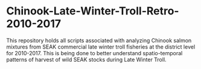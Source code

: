 # Chinook-Late-Winter-Troll-Retro-2010-2017
This repository holds all scripts associated with analyzing Chinook salmon mixtures from SEAK commercial late winter troll fisheries at the district level for 2010-2017. This is being done to better understand spatio-temporal patterns of harvest of wild SEAK stocks during Late Winter Troll.
